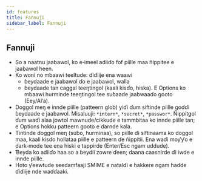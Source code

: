 ```yaml
---
id: features
title: Fannuji
sidebar_label: Fannuji
---
```


## Fannuji

- So a naatnu jaabawol, ko e‑imeel adiiɗo fof piille maa ñippitee e jaabawol heen.
- Ko woni no mbaawi teeltude: ɗiɗiije ena waawi
  - ɓeydaade e jaabawol ɗo e jaabawol, walla
  - ɓeydaade tan caggal teeŋtingol (kaali kisɗo, hiska). E Options ko mbaawi hurminde teeŋtingol tee suɓaade jaabwaaɗo gooto (Eey/Al’a).
- Doggol meŋ e innde piille (patteern glob) yiɗi ɗum siftinde piille goɗɗi ɓeydaade e jaabawol. Misaluuji: `*intern*`, `*secret*`, `*passwor*`.
  Ñippitgol ɗum waɗi alaa jowtol mawnude/cikkude e tammbitaa ko innde piille tan; e Options hokku patteern gooto e darnde kala.
- Tintinde doggol meŋ (suɓo, hurminaa), so piille ɗi siftinaama ko doggol maa, kaali kisɗo hollataa piille e patteern ɗe ñippitii. Ena waɗi moƴƴo e dark‑mode tee ena hiski e tappirde (Enter/Esc ngam uddude).
- Ɓeyda ko adiiɗo haa so a ɓeydii zowre ɗeen; daana caasnirde ɗi iwde e innde piille.
- Hoto ƴeewtude seedamfaaji SMIME e natalɗi e hakkere ngam haɗde ɗiɗiije nde waɗɗaaki.
